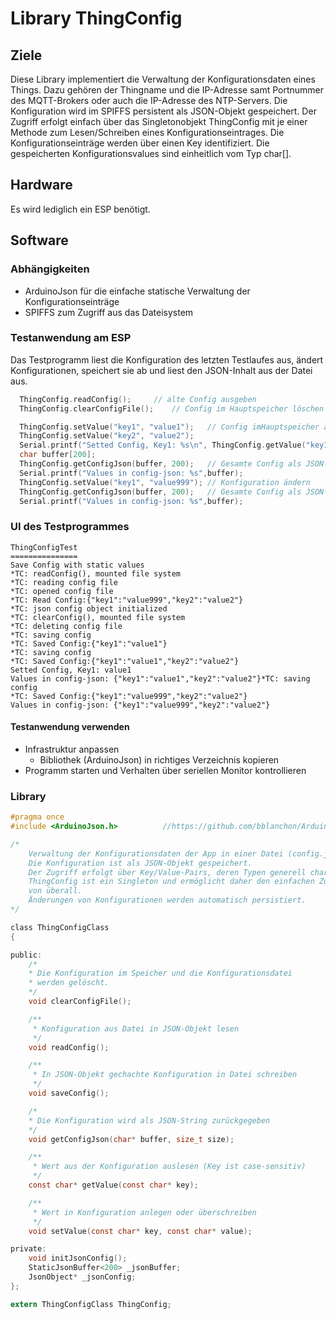 # Library ThingConfig

## Ziele

Diese Library implementiert die Verwaltung der Konfigurationsdaten eines Things. Dazu gehören der Thingname und die IP-Adresse samt Portnummer des MQTT-Brokers oder auch die IP-Adresse des NTP-Servers.
Die Konfiguration wird im SPIFFS persistent als JSON-Objekt gespeichert.
Der Zugriff erfolgt einfach über das Singletonobjekt ThingConfig mit je einer Methode zum Lesen/Schreiben eines Konfigurationseintrages. Die Konfigurationseinträge werden über einen Key identifiziert. Die gespeicherten Konfigurationsvalues sind einheitlich vom Typ char[].

## Hardware

Es wird lediglich ein ESP benötigt.

## Software

### Abhängigkeiten

- ArduinoJson für die einfache statische Verwaltung der Konfigurationseinträge
- SPIFFS zum Zugriff aus das Dateisystem

### Testanwendung am ESP

Das Testprogramm liest die Konfiguration des letzten Testlaufes aus, ändert Konfigurationen, speichert sie ab und liest den JSON-Inhalt aus der Datei aus.

````c
  ThingConfig.readConfig();  	// alte Config ausgeben
  ThingConfig.clearConfigFile();	// Config im Hauptspeicher löschen

  ThingConfig.setValue("key1", "value1");	// Config imHauptspeicher ändern und gleich persistieren
  ThingConfig.setValue("key2", "value2");
  Serial.printf("Setted Config, Key1: %s\n", ThingConfig.getValue("key1"));
  char buffer[200];
  ThingConfig.getConfigJson(buffer, 200);	// Gesamte Config als JSON-String auslesen
  Serial.printf("Values in config-json: %s",buffer);
  ThingConfig.setValue("key1", "value999");	// Konfiguration ändern
  ThingConfig.getConfigJson(buffer, 200);	// Gesamte Config als JSON-String auslesen
  Serial.printf("Values in config-json: %s",buffer);

````


### UI des Testprogrammes

````
ThingConfigTest
===============
Save Config with static values
*TC: readConfig(), mounted file system
*TC: reading config file
*TC: opened config file
*TC: Read Config:{"key1":"value999","key2":"value2"}
*TC: json config object initialized
*TC: clearConfig(), mounted file system
*TC: deleting config file
*TC: saving config
*TC: Saved Config:{"key1":"value1"}
*TC: saving config
*TC: Saved Config:{"key1":"value1","key2":"value2"}
Setted Config, Key1: value1
Values in config-json: {"key1":"value1","key2":"value2"}*TC: saving config
*TC: Saved Config:{"key1":"value999","key2":"value2"}
Values in config-json: {"key1":"value999","key2":"value2"}
````

#### Testanwendung verwenden

- Infrastruktur anpassen
	- Bibliothek (ArduinoJson) in richtiges Verzeichnis kopieren
- Programm starten und Verhalten über seriellen Monitor kontrollieren

### Library

````c
#pragma once
#include <ArduinoJson.h>          //https://github.com/bblanchon/ArduinoJson

/*
	Verwaltung der Konfigurationsdaten der App in einer Datei (config.json) im SPI-FlashFileSystem (SPIFFS).
	Die Konfiguration ist als JSON-Objekt gespeichert.
	Der Zugriff erfolgt über Key/Value-Pairs, deren Typen generell char[] sind. 
	ThingConfig ist ein Singleton und ermöglicht daher den einfachen Zugriff auf Konfigurationsdaten
	von überall.
	Änderungen von Konfigurationen werden automatisch persistiert.
*/

class ThingConfigClass
{

public:
	/*
	* Die Konfiguration im Speicher und die Konfigurationsdatei 
	* werden gelöscht.
	*/
	void clearConfigFile();

	/**
	 * Konfiguration aus Datei in JSON-Objekt lesen
	 */
	void readConfig();

	/**
	 * In JSON-Objekt gechachte Konfiguration in Datei schreiben
	 */	
	void saveConfig();

	/*
	* Die Konfiguration wird als JSON-String zurückgegeben
	*/
	void getConfigJson(char* buffer, size_t size);

	/**
	 * Wert aus der Konfiguration auslesen (Key ist case-sensitiv)
	 */
	const char* getValue(const char* key);

	/**
	 * Wert in Konfiguration anlegen oder überschreiben
	 */
	void setValue(const char* key, const char* value);

private:
	void initJsonConfig();
	StaticJsonBuffer<200> _jsonBuffer;
	JsonObject* _jsonConfig;
};

extern ThingConfigClass ThingConfig;
````


